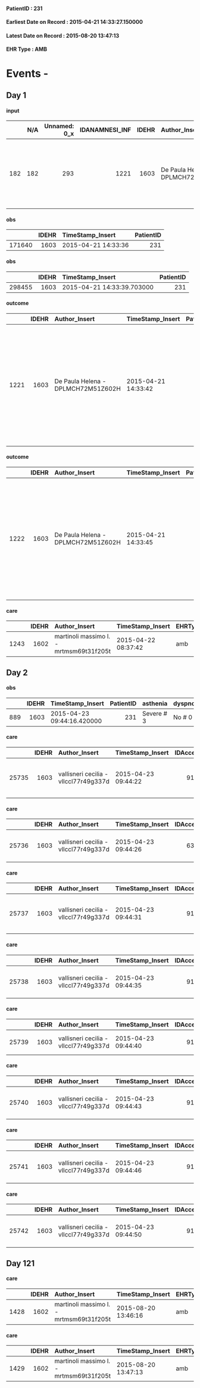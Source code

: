 
#### PatientID : 231
#### Earliest Date on Record : 2015-04-21 14:33:27.150000
#### Latest Date on Record : 2015-08-20 13:47:13
#### EHR Type : AMB

# Events - 

## Day 1

#### input
|     |    N/A |   Unnamed: 0_x |   IDANAMNESI_INF |   IDEHR | Author_Insert                      | TimeStamp_Insert           |   IDAccess | EHRType   |   PatientID |   IDDigitalSignDocument |   Non_Rilevabile_x | Note_Non_Rilevabile_x   | perc_salute                                                                                                | Perception   | rapporti_fam   | persone_vicine   | Caregiver   | Religion     | Note_Elim_urinaria   |
|----:|-------:|---------------:|-----------------:|--------:|:-----------------------------------|:---------------------------|-----------:|:----------|------------:|------------------------:|-------------------:|:------------------------|:-----------------------------------------------------------------------------------------------------------|:-------------|:---------------|:-----------------|:------------|:-------------|:---------------------|
| 182 |    182 |            293 |             1221 |    1603 | De Paula Helena - DPLMCH72M51Z602H | 2015-04-21 14:33:27.150000 |       7797 | AMB       |         231 |                   57985 |                  0 | NR                      | perdit√ † performance # 0; perdit√ † weight # 1; increase dell'affaticabilit√ † # 2; # 3 increase asthenia | sadness # 12 | no # 1         | friends          | appropriate | Catholic # 0 | diuresis active      |

#### obs
|        |   IDEHR | TimeStamp_Insert    |   PatientID |
|-------:|--------:|:--------------------|------------:|
| 171640 |    1603 | 2015-04-21 14:33:36 |         231 |

#### obs
|        |   IDEHR | TimeStamp_Insert           |   PatientID |
|-------:|--------:|:---------------------------|------------:|
| 298455 |    1603 | 2015-04-21 14:33:39.703000 |         231 |

#### outcome
|      |   IDEHR | Author_Insert                      | TimeStamp_Insert    |   PatientID |   IDDigitalSignDocument |   IDPAI_VIDAS | opt_problem          |   opt_problem_num | opt_obiettivo                                                                                              |   opt_obiettivo_num | opt_stato_problema   |   opt_stato_problema_num | opt_interventi                                                                                                                                                                     |   opt_interventi_num |
|-----:|--------:|:-----------------------------------|:--------------------|------------:|------------------------:|--------------:|:---------------------|------------------:|:-----------------------------------------------------------------------------------------------------------|--------------------:|:---------------------|-------------------------:|:-----------------------------------------------------------------------------------------------------------------------------------------------------------------------------------|---------------------:|
| 1221 |    1603 | De Paula Helena - DPLMCH72M51Z602H | 2015-04-21 14:33:42 |         231 |                   57989 |          2226 | Alteration hive # 33 |                 4 | The patient acquisir√ † ¬ † awareness about the factors that contribute to the alteration of the hive # 66 |                   4 | Open Problem # 1     |                        1 | Informative - Informing the patient / caregiver about possible solutions to be adopted # 551; Informational - Informing about the factors that lead to the alteration of the # 550 |                    4 |

#### outcome
|      |   IDEHR | Author_Insert                      | TimeStamp_Insert    |   PatientID |   IDDigitalSignDocument |   IDPAI_VIDAS | opt_problem                                                |   opt_problem_num | opt_obiettivo                                                |   opt_obiettivo_num | opt_stato_problema   |   opt_stato_problema_num | opt_interventi                                                                                                                                                                                 |   opt_interventi_num |
|-----:|--------:|:-----------------------------------|:--------------------|------------:|------------------------:|--------------:|:-----------------------------------------------------------|------------------:|:-------------------------------------------------------------|--------------------:|:---------------------|-------------------------:|:-----------------------------------------------------------------------------------------------------------------------------------------------------------------------------------------------|---------------------:|
| 1222 |    1603 | De Paula Helena - DPLMCH72M51Z602H | 2015-04-21 14:33:45 |         231 |                   57990 |          2227 | Impaired mobility † / limitation of physical movement # 27 |                 4 | The patient manterr√ † ¬ † ¬ † † mobilit√ the remaining # 49 |                   2 | Open Problem # 1     |                        1 | Educational - Teach the patient alternative movements # 370; PAI Implementation - Evaluate given mobility † # 368; PAI Implementation - Help the patient favoring its remaining capacity # 369 |                    1 |

#### care
|      |   IDEHR | Author_Insert                           | TimeStamp_Insert    | EHRType   |   PatientID |   IDGESTIONE_AUSILI |   ds_ncons | dt_consegna         |   opt_annulla_consegna | dt_Ric_consegna     | dt_ric_cons_forn    | opt_ausilio   |
|-----:|--------:|:----------------------------------------|:--------------------|:----------|------------:|--------------------:|-----------:|:--------------------|-----------------------:|:--------------------|:--------------------|:--------------|
| 1243 |    1602 | martinoli massimo l. - mrtmsm69t31f205t | 2015-04-22 08:37:42 | amb       |         231 |                1087 |      24867 | 2015-03-20 00:00:00 |                      0 | 2015-03-19 00:00:00 | 2015-03-19 00:00:00 | tripod # 25   |


## Day 2

#### obs
|     |   IDEHR | TimeStamp_Insert           |   PatientID | asthenia   | dyspnoea   | body_temp    | agitation_behavior_freq   | cognitive_state   |
|----:|--------:|:---------------------------|------------:|:-----------|:-----------|:-------------|:--------------------------|:------------------|
| 889 |    1603 | 2015-04-23 09:44:16.420000 |         231 | Severe # 3 | No # 0     | Apyrexia # 0 | quiet # 0                 | Polished # 2      |

#### care
|       |   IDEHR | Author_Insert                         | TimeStamp_Insert    |   IDAccess | EHRType   |   PatientID |   IDTERAPIE_OUTPAT_VIDAS |   ds_dose | opt_via_di_somm        | ds_ora       | dt_data_inizio      | ds_note_y    |   opt_pregressa |   opt_somm_terapia |   opt_estemporanea |   opt_termina |   opt_somm_in_pompa | opt_farmaco                                            |
|------:|--------:|:--------------------------------------|:--------------------|-----------:|:----------|------------:|-------------------------:|----------:|:-----------------------|:-------------|:--------------------|:-------------|----------------:|-------------------:|-------------------:|--------------:|--------------------:|:-------------------------------------------------------|
| 25735 |    1603 | vallisneri cecilia - vllccl77r49g337d | 2015-04-23 09:44:22 |       9168 | amb       |         231 |                     3198 |         1 | subcutaneously # 3 = 3 | at need # 24 | 2015-04-23 00:00:00 | if agitation |               0 |                  0 |                  0 |             0 |                   0 | scopolamine butylbromide (buscopan 20mg / ml fl) # 997 |

#### care
|       |   IDEHR | Author_Insert                         | TimeStamp_Insert    |   IDAccess | EHRType   |   PatientID |   IDTERAPIE_OUTPAT_VIDAS | ds_dose    | opt_via_di_somm   | dt_data_inizio      |   opt_pregressa |   opt_somm_terapia |   opt_estemporanea |   opt_termina |   opt_somm_in_pompa | opt_farmaco                              |
|------:|--------:|:--------------------------------------|:--------------------|-----------:|:----------|------------:|-------------------------:|:-----------|:------------------|:--------------------|----------------:|-------------------:|-------------------:|--------------:|--------------------:|:-----------------------------------------|
| 25736 |    1603 | vallisneri cecilia - vllccl77r49g337d | 2015-04-23 09:44:26 |       6324 | amb       |         231 |                     3199 | 500 mg 1/4 | oral # 0 = 0      | 2015-04-20 00:00:00 |               0 |                  0 |                  0 |             0 |                   0 | furosemide (lasix 500 mg tablets) # 1224 |

#### care
|       |   IDEHR | Author_Insert                         | TimeStamp_Insert    |   IDAccess | EHRType   |   PatientID |   IDTERAPIE_OUTPAT_VIDAS | ds_dose   | opt_via_di_somm   | dt_data_inizio      |   opt_pregressa |   opt_somm_terapia |   opt_estemporanea |   opt_termina |   opt_somm_in_pompa | opt_farmaco                                    |
|------:|--------:|:--------------------------------------|:--------------------|-----------:|:----------|------------:|-------------------------:|:----------|:------------------|:--------------------|----------------:|-------------------:|-------------------:|--------------:|--------------------:|:-----------------------------------------------|
| 25737 |    1603 | vallisneri cecilia - vllccl77r49g337d | 2015-04-23 09:44:31 |       9168 | amb       |         231 |                     3200 | 40 mg 1/2 | oral # 0 = 0      | 2015-04-20 00:00:00 |               0 |                  0 |                  0 |             0 |                   0 | telmisartan (telmisartan 40 mg tablets) # 1370 |

#### care
|       |   IDEHR | Author_Insert                         | TimeStamp_Insert    |   IDAccess | EHRType   |   PatientID |   IDTERAPIE_OUTPAT_VIDAS | ds_dose    | opt_via_di_somm   | dt_data_inizio      |   opt_pregressa |   opt_somm_terapia |   opt_estemporanea |   opt_termina |   opt_somm_in_pompa | opt_farmaco                              |
|------:|--------:|:--------------------------------------|:--------------------|-----------:|:----------|------------:|-------------------------:|:-----------|:------------------|:--------------------|----------------:|-------------------:|-------------------:|--------------:|--------------------:|:-----------------------------------------|
| 25738 |    1603 | vallisneri cecilia - vllccl77r49g337d | 2015-04-23 09:44:35 |       9168 | amb       |         231 |                     3201 | 500 mg 1/4 | oral # 0 = 0      | 2015-04-20 00:00:00 |               0 |                  0 |                  0 |             0 |                   0 | furosemide (lasix 500 mg tablets) # 1224 |

#### care
|       |   IDEHR | Author_Insert                         | TimeStamp_Insert    |   IDAccess | EHRType   |   PatientID |   IDTERAPIE_OUTPAT_VIDAS | ds_altro_farmaco   | ds_dose             | opt_via_di_somm        | ds_ora       | dt_data_inizio      | ds_note_y   |   opt_pregressa |   opt_somm_terapia |   opt_estemporanea |   opt_termina |   opt_somm_in_pompa | opt_farmaco              |
|------:|--------:|:--------------------------------------|:--------------------|-----------:|:----------|------------:|-------------------------:|:-------------------|:--------------------|:-----------------------|:-------------|:--------------------|:------------|----------------:|-------------------:|-------------------:|--------------:|--------------------:|:-------------------------|
| 25739 |    1603 | vallisneri cecilia - vllccl77r49g337d | 2015-04-23 09:44:40 |       9168 | amb       |         231 |                     3202 | en 5 mg            | 2019-01-02 00:00:00 | subcutaneously # 3 = 3 | at need # 24 | 2015-04-23 00:00:00 | if insomnia |               0 |                  0 |                  0 |             0 |                   0 | other (see notes) # 2004 |

#### care
|       |   IDEHR | Author_Insert                         | TimeStamp_Insert    |   IDAccess | EHRType   |   PatientID |   IDTERAPIE_OUTPAT_VIDAS |   ds_dose | opt_via_di_somm   | ds_ora   | dt_data_inizio      |   opt_pregressa |   opt_somm_terapia |   opt_estemporanea |   opt_termina |   opt_somm_in_pompa | opt_farmaco                             |
|------:|--------:|:--------------------------------------|:--------------------|-----------:|:----------|------------:|-------------------------:|----------:|:------------------|:---------|:--------------------|----------------:|-------------------:|-------------------:|--------------:|--------------------:|:----------------------------------------|
| 25740 |    1603 | vallisneri cecilia - vllccl77r49g337d | 2015-04-23 09:44:43 |       9168 | amb       |         231 |                     3203 |         3 | oral # 0 = 0      | 10 # 10  | 2015-04-23 00:00:00 |               0 |                  0 |                  0 |             0 |                   0 | furosemide (25 mg lasix tablets) # 1223 |

#### care
|       |   IDEHR | Author_Insert                         | TimeStamp_Insert    |   IDAccess | EHRType   |   PatientID |   IDTERAPIE_OUTPAT_VIDAS |   ds_dose | opt_via_di_somm        | ds_ora       | dt_data_inizio      | ds_note_y   |   opt_pregressa |   opt_somm_terapia |   opt_estemporanea |   opt_termina |   opt_somm_in_pompa | opt_farmaco                        |
|------:|--------:|:--------------------------------------|:--------------------|-----------:|:----------|------------:|-------------------------:|----------:|:-----------------------|:-------------|:--------------------|:------------|----------------:|-------------------:|-------------------:|--------------:|--------------------:|:-----------------------------------|
| 25741 |    1603 | vallisneri cecilia - vllccl77r49g337d | 2015-04-23 09:44:46 |       9168 | amb       |         231 |                     3204 |         1 | subcutaneously # 3 = 3 | at need # 24 | 2015-04-23 00:00:00 | if pain     |               0 |                  0 |                  0 |             0 |                   0 | ketorolac (toradol30 mg fl) # 1571 |

#### care
|       |   IDEHR | Author_Insert                         | TimeStamp_Insert    |   IDAccess | EHRType   |   PatientID |   IDTERAPIE_OUTPAT_VIDAS |   ds_dose | opt_via_di_somm        | ds_ora       | dt_data_inizio      | ds_note_y    |   opt_pregressa |   opt_somm_terapia |   opt_estemporanea |   opt_termina |   opt_somm_in_pompa | opt_farmaco                                  |
|------:|--------:|:--------------------------------------|:--------------------|-----------:|:----------|------------:|-------------------------:|----------:|:-----------------------|:-------------|:--------------------|:-------------|----------------:|-------------------:|-------------------:|--------------:|--------------------:|:---------------------------------------------|
| 25742 |    1603 | vallisneri cecilia - vllccl77r49g337d | 2015-04-23 09:44:50 |       9168 | amb       |         231 |                     3205 |         1 | subcutaneously # 3 = 3 | at need # 24 | 2015-04-23 00:00:00 | if agitation |               0 |                  0 |                  0 |             0 |                   0 | haloperidol (serenase 2 mg / 2 ml fl) # 1803 |


## Day 121

#### care
|      |   IDEHR | Author_Insert                           | TimeStamp_Insert    | EHRType   |   PatientID |   IDGESTIONE_AUSILI |   ds_ncons | dt_consegna         |   ds_nritiro | dt_ritiro           |   opt_annulla_consegna | dt_Ric_consegna     | dt_ric_cons_forn    | dt_ric_ritiro       | dt_ric_ritiro_forn   | opt_ausilio   |
|-----:|--------:|:----------------------------------------|:--------------------|:----------|------------:|--------------------:|-----------:|:--------------------|-------------:|:--------------------|-----------------------:|:--------------------|:--------------------|:--------------------|:---------------------|:--------------|
| 1428 |    1602 | martinoli massimo l. - mrtmsm69t31f205t | 2015-08-20 13:46:16 | amb       |         231 |                1272 |      24867 | 2015-03-20 00:00:00 |        25188 | 2015-05-11 00:00:00 |                      0 | 2015-03-19 00:00:00 | 2015-03-19 00:00:00 | 2015-05-07 00:00:00 | 2015-05-07 00:00:00  | tripod # 25   |

#### care
|      |   IDEHR | Author_Insert                           | TimeStamp_Insert    | EHRType   |   PatientID |   IDGESTIONE_AUSILI |   ds_ncons |   ds_nbolla | dt_consegna         |   ds_nritiro | dt_ritiro           |   opt_annulla_consegna | ds_note_x   | dt_Ric_consegna     | dt_ric_cons_forn    | dt_ric_ritiro       | dt_ric_ritiro_forn   | opt_ausilio            |
|-----:|--------:|:----------------------------------------|:--------------------|:----------|------------:|--------------------:|-----------:|------------:|:--------------------|-------------:|:--------------------|-----------------------:|:------------|:--------------------|:--------------------|:--------------------|:---------------------|:-----------------------|
| 1429 |    1602 | martinoli massimo l. - mrtmsm69t31f205t | 2015-08-20 13:47:13 | amb       |         231 |                1273 |      24963 |         320 | 2015-04-03 00:00:00 |        25188 | 2015-05-11 00:00:00 |                      0 | urgent      | 2015-04-02 00:00:00 | 2015-04-02 00:00:00 | 2015-05-07 00:00:00 | 2015-05-07 00:00:00  | comfortable chair # 21 |


